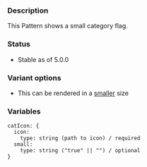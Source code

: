 ### Description
This Pattern shows a small category flag.

### Status
* Stable as of 5.0.0

### Variant options
* This can be rendered in a [smaller](./?p=atoms-cat-icon-small) size


### Variables
~~~
catIcon: {
  icon:
    type: string (path to icon) / required 
  small:
    type: string ("true" || "") / optional
}
~~~

